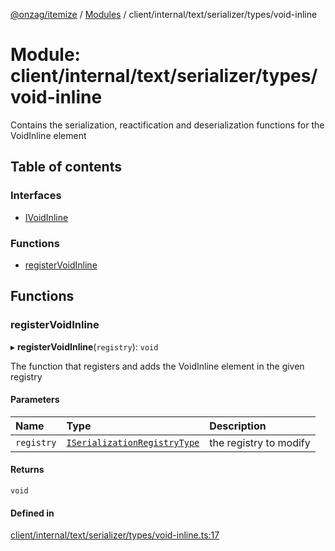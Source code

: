 [@onzag/itemize](../README.md) / [Modules](../modules.md) / client/internal/text/serializer/types/void-inline

# Module: client/internal/text/serializer/types/void-inline

Contains the serialization, reactification and deserialization functions
for the VoidInline element

## Table of contents

### Interfaces

- [IVoidInline](../interfaces/client_internal_text_serializer_types_void_inline.IVoidInline.md)

### Functions

- [registerVoidInline](client_internal_text_serializer_types_void_inline.md#registervoidinline)

## Functions

### registerVoidInline

▸ **registerVoidInline**(`registry`): `void`

The function that registers and adds the VoidInline element in the given
registry

#### Parameters

| Name | Type | Description |
| :------ | :------ | :------ |
| `registry` | [`ISerializationRegistryType`](../interfaces/client_internal_text_serializer.ISerializationRegistryType.md) | the registry to modify |

#### Returns

`void`

#### Defined in

[client/internal/text/serializer/types/void-inline.ts:17](https://github.com/onzag/itemize/blob/59702dd5/client/internal/text/serializer/types/void-inline.ts#L17)
